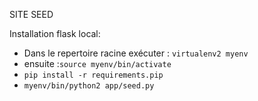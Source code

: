 SITE SEED

Installation flask local:
 - Dans le repertoire racine exécuter : `virtualenv2 myenv ` 
 - ensuite :`source myenv/bin/activate `
 - `pip install -r requirements.pip`
 - `myenv/bin/python2 app/seed.py `  
